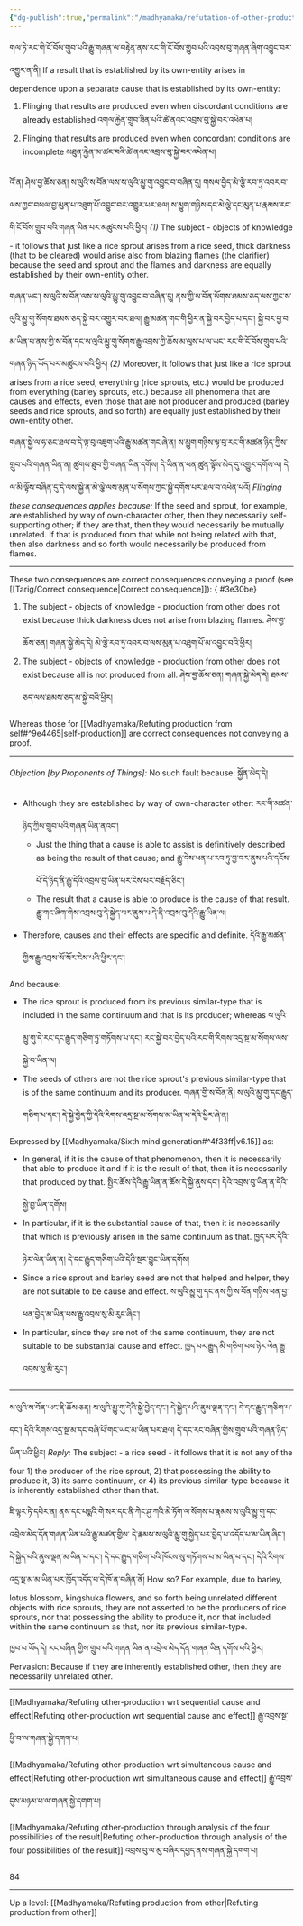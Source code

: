 ```yaml
---
{"dg-publish":true,"permalink":"/madhyamaka/refutation-of-other-production-gomde-uma/"}
---
```


གལ་ཏེ་རང་གི་ངོ་བོས་གྲུབ་པའི་རྒྱུ་གཞན་ལ་བརྟེན་ནས་རང་གི་ངོ་བོས་གྱུབ་པའི་འབྲས་བུ་གཞན་ཞིག་འབྱུང་བར་འགྱུར་ན་ནི། 
If a result that is established by its own-entity arises in dependence upon a separate cause that is established by its own-entity:
1. Flinging that results are produced even when discordant conditions are already established
   འགལ་རྐྱེན་གྲུབ་ཟིན་པའི་ཚེ་ནའང་འབྲས་བུ་སྐྱེ་བར་འཕེན་པ།
2. Flinging that results are produced even when concordant conditions are incomplete
   མཐུན་རྐྱེན་མ་ཚང་བའི་ཚེ་ནའང་འབྲས་བུ་སྐྱེ་བར་འཕེན་པ།

འོ་ན། ཤེས་བྱ་ཆོས་ཅན། ས་ལུའི་ས་བོན་ལས་ས་ལུའི་མྱུ་གུ་འབྱུང་བ་བཞིན་དུ། 
གསལ་བྱེད་མེ་ལྕེ་རབ་ཏུ་འབར་བ་ལས་ཀྱང་བསལ་བྱ་མུན་པ་འཐུག་པོ་འབྱུང་བར་འགྱུར་པར་ཐལ། 
ས་མྱུག་གཉིས་དང་མེ་ལྕེ་དང་མུན་པ་རྣམས་རང་གི་ངོ་བོས་གྲུབ་པའི་གཞན་ཡིན་པར་མཚུངས་པའི་ཕྱིར།
*(1)* The subject - objects of knowledge - it follows that just like a rice sprout arises from a rice seed, thick darkness (that to be cleared) would arise also from blazing flames (the clarifier) because the seed and sprout and the flames and darkness are equally established by their own-entity other.

གཞན་ཡང་། ས་ལུའི་ས་བོན་ལས་ས་ལུའི་མྱུ་གུ་འབྱུང་བ་བཞིན་དུ། ནས་ཀྱི་ས་བོན་སོགས་ཐམས་ཅད་ལས་ཀྱང་ས་ལུའི་མྱུ་གུ་སོགས་ཐམས་ཅད་སྐྱེ་བར་འགྱུར་བར་ཐལ། རྒྱུ་མཚན་གང་གི་ཕྱིར་ན་སྐྱེ་བར་བྱེད་པ་དང་། སྐྱེ་བར་བྱ་བ་མ་ཡིན་པ་ནས་ཀྱི་ས་བོན་དང་ས་ལུའི་མྱུ་གུ་སོགས་རྒྱུ་འབྲས་ཀྱི་ཆོས་མ་ལུས་པ་ལ་ཡང་
རང་གི་ངོ་བོས་གྲུབ་པའི་གཞན་ཉིད་ཡོད་པར་མཚུངས་པའི་ཕྱིར།
*(2)* Moreover, it follows that just like a rice sprout arises from a rice seed, everything (rice sprouts, etc.) would be produced from everything (barley sprouts, etc.) because all phenomena that are causes and effects, even those that are not producer and produced (barley seeds and rice sprouts, and so forth) are equally just established by their own-entity other.

གཞན་སྐྱེ་ལ་ཧ་ཅང་ཐལ་བ་དེ་ལྟ་བུ་འཇུག་པའི་རྒྱུ་མཚན་གང་ཞེ་ན། ས་མྱུག་གཉིས་ལྟ་བུ་རང་གི་མཚན་ཉིད་ཀྱིས་གྲུབ་པའི་གཞན་ཡིན་ན། 
ཚུགས་ཐུབ་གྱི་གཞན་ཡིན་དགོས། དེ་ཡིན་ན་ཕན་ཚུན་ལྟོས་མེད་དུ་འགྱུར་དགོས་ལ། 
དེ་ལ་མི་ལྟོས་བཞིན་དུ་དེ་ལས་སྐྱེ་ན་མེ་ལྕེ་ལས་མུན་པ་སོགས་ཀྱང་སྐྱེ་དགོས་པར་ཐལ་བ་འཕེན་པའོ།
*Flinging these consequences applies because:* If the seed and sprout, for example, are established by way of own-character other, then they necessarily self-supporting other; if they are that, then they would necessarily be mutually unrelated. If that is produced from that while not being related with that, then also darkness and so forth would necessarily be produced from flames.

---
These two consequences are correct consequences conveying a proof (see [[Tarig/Correct consequence\|Correct consequence]]):
{ #3e30be}

1. The subject - objects of knowledge - production from other does not exist because thick darkness does not arise from blazing flames. ཤེས་བྱ་ཆོས་ཅན། གཞན་སྐྱེ་མེད་དེ། མེ་ལྕེ་རབ་ཏུ་འབར་བ་ལས་མུན་པ་འཐུག་པོ་མ་འབྱུང་བའི་ཕྱིར།
2. The subject - objects of knowledge - production from other does not exist because all is not produced from all. ཤེས་བྱ་ཆོས་ཅན། གཞན་སྐྱེ་མེད་དེ། ཐམས་ཅད་ལས་ཐམས་ཅད་མ་སྐྱེ་བའི་ཕྱིར།

Whereas those for [[Madhyamaka/Refuting production from self#^9e4465\|self-production]] are correct consequences not conveying a proof. 

---
*Objection [by Proponents of Things]:* No such fault because: སྐྱོན་མེད་དེ།
- Although they are established by way of own-character other: རང་གི་མཚན་ཉིད་ཀྱིས་གྲུབ་པའི་གཞན་ཡིན་ནའང་།
	- Just the thing that a cause is able to assist is definitively described as being the result of that cause; and རྒྱུ་དེས་ཕན་པ་རབ་ཏུ་བྱ་བར་ནུས་པའི་དངོས་པོ་དེ་ཉིད་ནི་རྒྱུ་དེའི་འབྲས་བུ་ཡིན་པར་ངེས་པར་བརྗོད་ཅིང་།
	- The result that a cause is able to produce is the cause of that result.
	  རྒྱུ་གང་ཞིག་གིས་འབྲས་བུ་དེ་སྐྱེད་པར་ནུས་པ་དེ་ནི་འབྲས་བུ་དེའི་རྒྱུ་ཡིན་ལ།
- Therefore, causes and their effects are specific and definite. དེའི་རྒྱུ་མཚན་གྱིས་རྒྱུ་འབྲས་སོ་སོར་ངེས་པའི་ཕྱིར་དང་།

And because:
- The rice sprout is produced from its previous similar-type that is included in the same continuum and that is its producer; whereas
  ས་ལུའི་མྱུ་གུ་དེ་རང་དང་རྒྱུད་གཅིག་ཏུ་གཏོགས་པ་དང་། རང་སྐྱེ་བར་བྱེད་པའི་རང་གི་རིགས་འདྲ་སྔ་མ་སོགས་ལས་སྐྱེ་བ་ཡིན་ལ།
- The seeds of others are not the rice sprout's previous similar-type that is of the same continuum and its producer. གཞན་གྱི་ས་བོན་ནི། ས་ལུའི་མྱུ་གུ་དང་རྒྱུད་གཅིག་པ་དང་། དེ་སྐྱེ་བྱེད་ཀྱི་དེའི་རིགས་འདྲ་སྔ་མ་སོགས་མ་ཡིན་པ་དེའི་ཕྱིར་ཞེ་ན།

Expressed by [[Madhyamaka/Sixth mind generation#^4f33ff\|v6.15]] as:
- In general, if it is the cause of that phenomenon, then it is necessarily that able to produce it and if it is the result of that, then it is necessarily that produced by that.
  སྤྱིར་ཆོས་དེའི་རྒྱུ་ཡིན་ན་ཆོས་དེ་སྐྱེ་ནུས་དང་། དེའེ་འབྲས་བུ་ཡིན་ན་དེའི་སྐྱེ་བྱ་ཡིན་དགོས།
- In particular, if it is the substantial cause of that, then it is necessarily that which is previously arisen in the same continuum as that. ཁྱད་པར་དེའི་ཉེར་ལེན་ཡིན་ན། དེ་དང་རྒྱུད་གཅིག་པའི་དེའི་སྔར་བྱུང་ཡིན་དགོས།
- Since a rice sprout and barley seed are not that helped and helper, they are not suitable to be cause and effect. ས་ལུའི་མྱུ་གུ་དང་ནས་ཀྱི་ས་བོན་གཉིས་ཕན་བྱ་ཕན་བྱེད་མ་ཡིན་པས་རྒྱུ་འབྲས་སུ་མི་རུང་ཞིང་།
- In particular, since they are not of the same continuum, they are not suitable to be substantial cause and effect. ཁྱད་པར་རྒྱུད་མི་གཅིག་པས་ཉེར་ལེན་རྒྱུ་འབྲས་སུ་མི་རུང་།

---
ས་ལུའི་ས་བོན་ཡང་ནི་ཆོས་ཅན། ས་ལུའི་མྱུ་གུ་དེའི་སྐྱེ་བྱེད་དང་། དེ་སྐྱེད་པའི་ནུས་ལྡན་དང་། དེ་དང་རྒྱུད་གཅིག་པ་དང་།
དེའི་རིགས་འདྲ་སྔ་མ་དང་བཞི་པོ་གང་ཡང་མ་ཡིན་པར་ཐལ། དེ་དང་རང་བཞིན་གྱིས་གྲུབ་པའིེ་གཞན་ཉིད་ཡིན་པའི་ཕྱིར། 
*Reply:* The subject - a rice seed - it follows that it is not any of the four 1) the producer of the rice sprout, 2) that possessing the ability to produce it, 3) its same continuum, or 4) its previous similar-type because it is inherently established other than that.

ཇི་ལྟར་ཏེ་དཔེར་ན། ནས་དང་པདྨའི་གེ་སར་དང་ནི་ཀེང་ཤུ་ཀའི་མེ་ཏོག་ལ་སོགས་པ་རྣམས་ས་ལུའི་མྱུ་གུ་དང་འབྲེལ་མེད་དོན་གཞན་ཡིན་པའི་རྒྱུ་མཚན་གྱིས་
དེ་རྣམས་ས་ལུའི་མྱུ་གུ་སྐྱེད་པར་བྱེད་པ་འདོད་པ་མ་ཡིན་ཞིང་། དེ་སྐྱེད་པའི་ནུས་ལྡན་མ་ཡིན་པ་དང་། དེ་དང་རྒྱུད་གཅིག་པའི་ཁོངས་སུ་གཏོགས་པ་མ་ཡིན་པ་དང་།
དེའི་རིགས་འདྲ་སྔ་མ་མ་ཡིན་པར་ཁྱོད་འདོད་པ་དེ་ཁོ་ན་བཞིན་ནོ།
How so? For example, due to barley, lotus blossom, kingshuka flowers, and so forth being unrelated different objects with rice sprouts, they are not asserted to be the producers of rice sprouts, nor that possessing the ability to produce it, nor that included within the same continuum as that, nor its previous similar-type.

ཁྱབ་པ་ཡོད་དེ། རང་བཞིན་གྱིས་གྲུབ་པའི་གཞན་ཡིན་ན་འབྲེལ་མེད་དོན་གཞན་ཡིན་དགོས་པའི་ཕྱིར།
Pervasion: Because if they are inherently established other, then they are necessarily unrelated other.

---
[[Madhyamaka/Refuting other-production wrt sequential cause and effect\|Refuting other-production wrt sequential cause and effect]] རྒྱུ་འབྲས་སྔ་ཕྱི་བ་ལ་གཞན་སྐྱེ་དགག་པ། 

[[Madhyamaka/Refuting other-production wrt simultaneous cause and effect\|Refuting other-production wrt simultaneous cause and effect]] རྒྱུ་འབྲས་དུས་མཉམ་པ་ལ་གཞན་སྐྱེ་དགག་པ།

[[Madhyamaka/Refuting other-production through analysis of the four possibilities of the result\|Refuting other-production through analysis of the four possibilities of the result]]
འབྲས་བུ་ལ་མུ་བཞིར་དཔྱད་ནས་གཞན་སྐྱེ་དགག་པ།

84

---
Up a level: [[Madhyamaka/Refuting production from other\|Refuting production from other]]